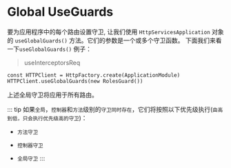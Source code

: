 # Global UseGuards

要为应用程序中的每个路由设置守卫, 让我们使用 `HttpServicesApplication` 对象的 `useGlobalGuards()` 方法。它们的参数是一个或多个守卫函数。
下面我们来看一下`useGlobalGuards()` 例子：

> useInterceptorsReq

```ts{2}
const HTTPClient = HttpFactory.create(ApplicationModule)
HTTPClient.useGlobalGuards(new RolesGuard())
```


上述全局守卫将应用于所有路由。

::: tip
如果`全局`，`控制器`和`方法`级别的`守卫同时存在`，它们将按照以下优先级执行(`由高到低，只会执行优先级高的守卫`)：  
- `方法守卫`
* `控制器守卫`
+ `全局守卫`
:::

